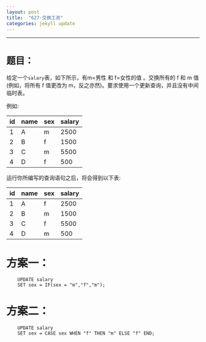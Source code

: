 ```yaml
---
layout: post
title:  "627-交换工资"
categories: jekyll update
---
```

_______________________________________________________________________________
# `题目：`

给定一个`salary`表，如下所示，有m=男性 和 f=女性的值 。交换所有的 f 和 m 值(例如，将所有 f 值更改为 m，反之亦然)。要求使用一个更新查询，并且没有中间临时表。

例如:

| id | name | sex | salary |
|----|------|-----|--------|
| 1  | A    | m   | 2500   |
| 2  | B    | f   | 1500   |
| 3  | C    | m   | 5500   |
| 4  | D    | f   | 500    |

运行你所编写的查询语句之后，将会得到以下表:

| id | name | sex | salary |
|----|------|-----|--------|
| 1  | A    | f   | 2500   |
| 2  | B    | m   | 1500   |
| 3  | C    | f   | 5500   |
| 4  | D    | m   | 500    |

# 方案一：

        UPDATE salary
        SET sex = IF(sex = "m","f","m");

# 方案二：

        UPDATE salary 
        SET sex = CASE sex WHEN "f" THEN "m" ELSE "f" END;

